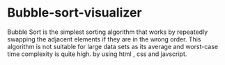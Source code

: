 # Bubble-sort-visualizer
Bubble Sort is the simplest sorting algorithm that works by repeatedly swapping the adjacent elements if they are in the wrong order. This algorithm is not suitable for large data sets as its average and worst-case time complexity is quite high. by using html , css and javscript.
